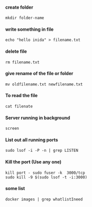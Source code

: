 #### create folder
    mkdir folder-name
#### write something in file
    echo "hello inida" > filename.txt
#### delete file 
    rm filename.txt
#### give rename of the file or folder
    mv oldfilename.txt newfilename.txt
#### To read the file
    cat filenate
#### Server running in background
    screen
#### List out all running ports
    sudo lsof -i -P -n | grep LISTEN
#### Kill the port (Use any one)
    kill port - sudo fuser -k  3000/tcp
    sudo kill -9 $(sudo lsof -t -i:3000)





#### some list
    docker images | grep whatlistIneed